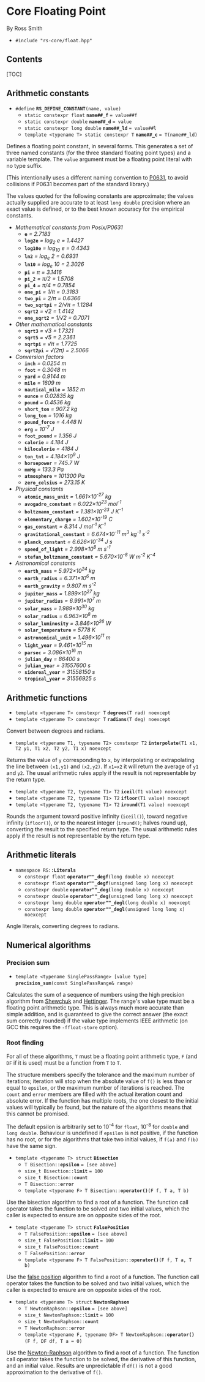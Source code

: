 # Core Floating Point #

By Ross Smith

* `#include "rs-core/float.hpp"`

## Contents ##

[TOC]

## Arithmetic constants ##

* `#define` **`RS_DEFINE_CONSTANT`**`(name, value)`
    * `static constexpr float` **`name##_f`** `= value##f`
    * `static constexpr double` **`name##_d`** `= value`
    * `static constexpr long double` **`name##_ld`** `= value##l`
    * `template <typename T> static constexpr T` **`name##_c`** `= T(name##_ld)`

Defines a floating point constant, in several forms. This generates a set of
three named constants (for the three standard floating point types) and a
variable template. The `value` argument must be a floating point literal with
no type suffix.

(This intentionally uses a different naming convention to
[P0631](https://wg21.link/p0631), to avoid collisions if P0631 becomes part of
the standard library.)

The values quoted for the following constants are approximate; the values
actually supplied are accurate to at least `long double` precision where an
exact value is defined, or to the best known accuracy for the empirical
constants.

* _Mathematical constants from Posix/P0631_
    * **`e`** _= 2.7183_
    * **`log2e`** _= log<sub>2</sub> e = 1.4427_
    * **`log10e`** _= log<sub>10</sub> e = 0.4343_
    * **`ln2`** _= log<sub>e</sub> 2 = 0.6931_
    * **`ln10`** _= log<sub>e</sub> 10 = 2.3026_
    * **`pi`** _= &pi; = 3.1416_
    * **`pi_2`** _= &pi;/2 = 1.5708_
    * **`pi_4`** _= &pi;/4 = 0.7854_
    * **`one_pi`** _= 1/&pi; = 0.3183_
    * **`two_pi`** _= 2/&pi; = 0.6366_
    * **`two_sqrtpi`** _= 2/&radic;&pi; = 1.1284_
    * **`sqrt2`** _= &radic;2 = 1.4142_
    * **`one_sqrt2`** _= 1/&radic;2 = 0.7071_
* _Other mathematical constants_
    * **`sqrt3`** _= &radic;3 = 1.7321_
    * **`sqrt5`** _= &radic;5 = 2.2361_
    * **`sqrtpi`** _= &radic;&pi; = 1.7725_
    * **`sqrt2pi`** _= &radic;(2&pi;) = 2.5066_
* _Conversion factors_
    * **`inch`** _= 0.0254 m_
    * **`foot`** _= 0.3048 m_
    * **`yard`** _= 0.9144 m_
    * **`mile`** _= 1609 m_
    * **`nautical_mile`** _= 1852 m_
    * **`ounce`** _= 0.02835 kg_
    * **`pound`** _= 0.4536 kg_
    * **`short_ton`** _= 907.2 kg_
    * **`long_ton`** _= 1016 kg_
    * **`pound_force`** _= 4.448 N_
    * **`erg`** _= 10<sup>-7</sup> J_
    * **`foot_pound`** _= 1.356 J_
    * **`calorie`** _= 4.184 J_
    * **`kilocalorie`** _= 4184 J_
    * **`ton_tnt`** _= 4.184&times;10<sup>9</sup> J_
    * **`horsepower`** _= 745.7 W_
    * **`mmHg`** _= 133.3 Pa_
    * **`atmosphere`** _= 101300 Pa_
    * **`zero_celsius`** _= 273.15 K_
* _Physical constants_
    * **`atomic_mass_unit`** _= 1.661&times;10<sup>-27</sup> kg_
    * **`avogadro_constant`** _= 6.022&times;10<sup>23</sup> mol<sup>-1</sup>_
    * **`boltzmann_constant`** _= 1.381&times;10<sup>-23</sup> J K<sup>-1</sup>_
    * **`elementary_charge`** _= 1.602&times;10<sup>-19</sup> C_
    * **`gas_constant`** _= 8.314 J mol<sup>-1</sup> K<sup>-1</sup>_
    * **`gravitational_constant`** _= 6.674&times;10<sup>-11</sup> m<sup>3</sup> kg<sup>-1</sup> s<sup>-2</sup>_
    * **`planck_constant`** _= 6.626&times;10<sup>-34</sup> J s_
    * **`speed_of_light`** _= 2.998&times;10<sup>8</sup> m s<sup>-1</sup>_
    * **`stefan_boltzmann_constant`** _= 5.670&times;10<sup>-8</sup> W m<sup>-2</sup> K<sup>-4</sup>_
* _Astronomical constants_
    * **`earth_mass`** _= 5.972&times;10<sup>24</sup> kg_
    * **`earth_radius`** _= 6.371&times;10<sup>6</sup> m_
    * **`earth_gravity`** _= 9.807 m s<sup>-2</sup>_
    * **`jupiter_mass`** _= 1.899&times;10<sup>27</sup> kg_
    * **`jupiter_radius`** _= 6.991&times;10<sup>7</sup> m_
    * **`solar_mass`** _= 1.989&times;10<sup>30</sup> kg_
    * **`solar_radius`** _= 6.963&times;10<sup>8</sup> m_
    * **`solar_luminosity`** _= 3.846&times;10<sup>26</sup> W_
    * **`solar_temperature`** _= 5778 K_
    * **`astronomical_unit`** _= 1.496&times;10<sup>11</sup> m_
    * **`light_year`** _= 9.461&times;10<sup>15</sup> m_
    * **`parsec`** _= 3.086&times;10<sup>16</sup> m_
    * **`julian_day`** _= 86400 s_
    * **`julian_year`** _= 31557600 s_
    * **`sidereal_year`** _= 31558150 s_
    * **`tropical_year`** _= 31556925 s_

## Arithmetic functions ##

* `template <typename T> constexpr T` **`degrees`**`(T rad) noexcept`
* `template <typename T> constexpr T` **`radians`**`(T deg) noexcept`

Convert between degrees and radians.

* `template <typename T1, typename T2> constexpr T2` **`interpolate`**`(T1 x1, T2 y1, T1 x2, T2 y2, T1 x) noexcept`

Returns the value of `y` corresponding to `x`, by interpolating or
extrapolating the line between `(x1,y1)` and `(x2,y2)`. If `x1=x2` it will
return the average of `y1` and `y2`. The usual arithmetic rules apply if the
result is not representable by the return type.

* `template <typename T2, typename T1> T2` **`iceil`**`(T1 value) noexcept`
* `template <typename T2, typename T1> T2` **`ifloor`**`(T1 value) noexcept`
* `template <typename T2, typename T1> T2` **`iround`**`(T1 value) noexcept`

Rounds the argument toward positive infinity (`iceil()`), toward negative
infinity (`ifloor()`), or to the nearest integer (`iround()`; halves round
up), converting the result to the specified return type. The usual arithmetic
rules apply if the result is not representable by the return type.

## Arithmetic literals ##

* `namespace RS::`**`Literals`**
    * `constexpr float` **`operator""_degf`**`(long double x) noexcept`
    * `constexpr float` **`operator""_degf`**`(unsigned long long x) noexcept`
    * `constexpr double` **`operator""_deg(`**`long double x) noexcept`
    * `constexpr double` **`operator""_deg(`**`unsigned long long x) noexcept`
    * `constexpr long double` **`operator""_degl`**`(long double x) noexcept`
    * `constexpr long double` **`operator""_degl`**`(unsigned long long x) noexcept`

Angle literals, converting degrees to radians.

## Numerical algorithms ##

### Precision sum ###

* `template <typename SinglePassRange> [value type]` **`precision_sum`**`(const SinglePassRange& range)`

Calculates the sum of a sequence of numbers using the high precision algorithm from
[Shewchuk](http://www-2.cs.cmu.edu/afs/cs/project/quake/public/papers/robust-arithmetic.ps)
and [Hettinger](http://code.activestate.com/recipes/393090/).
The range's value type must be a floating point arithmetic type. This is
always much more accurate than simple addition, and is guaranteed to give the
correct answer (the exact sum correctly rounded) if the value type implements
IEEE arithmetic (on GCC this requires the `-ffloat-store` option).

### Root finding ###

For all of these algorithms, `T` must be a floating point arithmetic type, `F`
(and `DF` if it is used) must be a function from `T` to `T`.

The structure members specify the tolerance and the maximum number of
iterations; iteration will stop when the absolute value of `f()` is less than
or equal to `epsilon`, or the maximum number of iterations is reached. The
`count` and `error` members are filled with the actual iteration count and
absolute error. If the function has multiple roots, the one closest to the
initial values will typically be found, but the nature of the algorithms means
that this cannot be promised.

The default epsilon is arbitrarily set to 10<sup>-4</sup> for `float`,
10<sup>-8</sup> for `double` and `long double`. Behaviour is undefined if
`epsilon` is not positive, if the function has no root, or for the algorithms
that take two initial values, if `f(a)` and `f(b)` have the same sign.

* `template <typename T> struct` **`Bisection`**
    * `T Bisection::`**`epsilon`** `= [see above]`
    * `size_t Bisection::`**`limit`** `= 100`
    * `size_t Bisection::`**`count`**
    * `T Bisection::`**`error`**
    * `template <typename F> T Bisection::`**`operator()`**`(F f, T a, T b)`

Use the bisection algorithm to find a root of a function. The function call
operator takes the function to be solved and two initial values, which the
caller is expected to ensure are on opposite sides of the root.

* `template <typename T> struct` **`FalsePosition`**
    * `T FalsePosition::`**`epsilon`** `= [see above]`
    * `size_t FalsePosition::`**`limit`** `= 100`
    * `size_t FalsePosition::`**`count`**
    * `T FalsePosition::`**`error`**
    * `template <typename F> T FalsePosition::`**`operator()`**`(F f, T a, T b)`

Use the [false position](http://en.wikipedia.org/wiki/False_position_method)
algorithm to find a root of a function. The function call operator takes the
function to be solved and two initial values, which the caller is expected to
ensure are on opposite sides of the root.

* `template <typename T> struct` **`NewtonRaphson`**
    * `T NewtonRaphson::`**`epsilon`** `= [see above]`
    * `size_t NewtonRaphson::`**`limit`** `= 100`
    * `size_t NewtonRaphson::`**`count`**
    * `T NewtonRaphson::`**`error`**
    * `template <typename F, typename DF> T NewtonRaphson::`**`operator()`**`(F f, DF df, T a = 0)`

Use the [Newton-Raphson](http://en.wikipedia.org/wiki/Newton%27s_method)
algorithm to find a root of a function. The function call operator takes the
function to be solved, the derivative of this function, and an initial value.
Results are unpredictable if `df()` is not a good approximation to the
derivative of `f()`.
